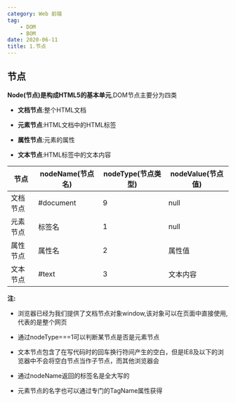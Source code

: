 ```yaml
---
category: Web 前端
tag:
    - DOM
    - BOM
date: 2020-06-11
title: 1.节点
---
```


## 节点



**Node(节点)是构成HTML5的基本单元**,DOM节点主要分为四类



- **文档节点**:整个HTML文档

- **元素节点**:HTML文档中的HTML标签

- **属性节点**:元素的属性

- **文本节点**:HTML标签中的文本内容



| 节点     | nodeName(节点名) | nodeType(节点类型) | nodeValue(节点值) |
| -------- | ---------------- | ------------------ | ----------------- |
| 文档节点 | #document        | 9                  | null              |
| 元素节点 | 标签名           | 1                  | null              |
| 属性节点 | 属性名           | 2                  | 属性值            |
| 文本节点 | #text            | 3                  | 文本内容          |



**注:**



- 浏览器已经为我们提供了文档节点对象window,该对象可以在页面中直接使用,代表的是整个网页

- 通过nodeType===1可以判断某节点是否是元素节点

- 文本节点包含了在写代码时的回车换行符间产生的空白，但是IE8及以下的浏览器中不会将空白节点当作子节点，而其他浏览器会

- 通过nodeName返回的标签名是全大写的

- 元素节点的名字也可以通过专门的TagName属性获得

